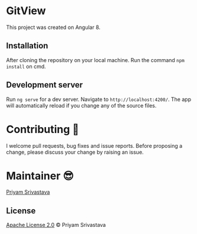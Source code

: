# GitView

This project was created on Angular 8.

## Installation

After cloning the repository on your local machine. Run the command `npm install` on cmd.

## Development server

Run `ng serve` for a dev server. Navigate to `http://localhost:4200/`. The app will automatically reload if you change any of the source files.

# Contributing 🍻

I welcome pull requests, bug fixes and issue reports. Before proposing a change, please discuss your change by raising an issue.

# Maintainer 😎

[Priyam Srivastava](https://www.linkedin.com/in/priyamsrivastava29893)

## License

[Apache License 2.0](LICENSE) © Priyam Srivastava
